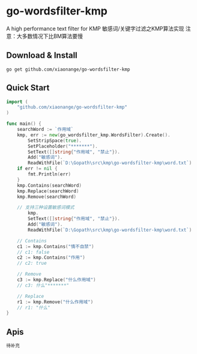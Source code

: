# go-wordsfilter-kmp
A high performance text filter for KMP
敏感词/关键字过滤之KMP算法实现
注意：大多数情况下比BM算法要慢
## Download & Install
```shell
go get github.com/xiaonange/go-wordsfilter-kmp
```

## Quick Start
```go
import (
    "github.com/xiaonange/go-wordsfilter-kmp"
)

func main() {
	searchWord := `作用域`
	kmp, err := new(go_wordsfilter_kmp.WordsFilter).Create().
		SetStripSpace(true).
		SetPlaceholder("*******").
		SetText([]string{"作用域", "禁止"}).
		Add("敏感词").
		ReadWithFile(`D:\Gopath\src\kmp\go-wordsfilter-kmp\word.txt`)
	if err != nil {
		fmt.Println(err)
	}
	kmp.Contains(searchWord)
	kmp.Replace(searchWord)
	kmp.Remove(searchWord)

    // 支持三种设置敏感词模式
		kmp.
		SetText([]string{"作用域", "禁止"}).
		Add("敏感词").
		ReadWithFile(`D:\Gopath\src\kmp\go-wordsfilter-kmp\word.txt`)

    // Contains
    c1 := kmp.Contains("情不自禁")
    // c1: false
    c2 := kmp.Contains("作用")
    // c2: true

    // Remove
    c3 := kmp.Replace("什么作用域")
    // c3: 什么"*******"

    // Replace
    r1 := kmp.Remove("什么作用域")
    // r1: "什么"
}
```

## Apis
```go
待补充
